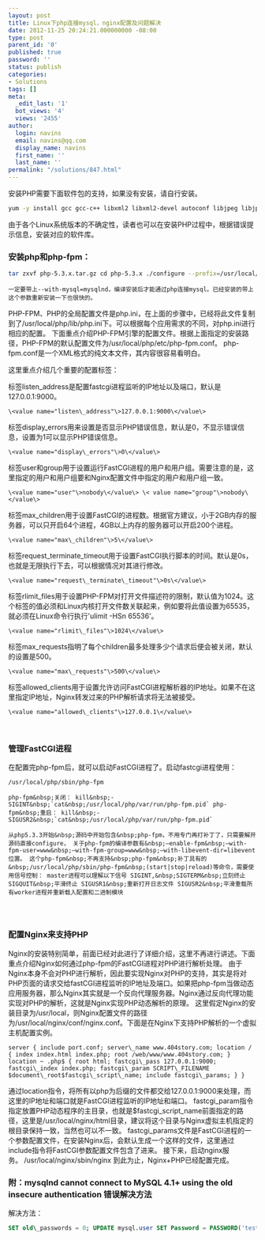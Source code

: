 ```yaml
---
layout: post
title: Linux下php连接mysql，nginx配置及问题解决
date: 2012-11-25 20:24:21.000000000 -08:00
type: post
parent_id: '0'
published: true
password: ''
status: publish
categories:
- Solutions
tags: []
meta:
  _edit_last: '1'
  bot_views: '4'
  views: '2455'
author:
  login: navins
  email: navins@qq.com
  display_name: navins
  first_name: ''
  last_name: ''
permalink: "/solutions/847.html"
---
```

安装PHP需要下面软件包的支持，如果没有安装，请自行安装。

```bash
yum -y install gcc gcc-c++ libxml2 libxml2-devel autoconf libjpeg libjpeg-devel libpng libpng-devel freetype freetype-devel zlib zlib-devel glibc glibc-devel glib2 glib2-devel
```

由于各个Linux系统版本的不确定性，读者也可以在安装PHP过程中，根据错误提示信息，安装对应的软件库。

### **安装php和php-fpm：**

```bash
tar zxvf php-5.3.x.tar.gz cd php-5.3.x ./configure --prefix=/usr/local/php --enable-fastcgi --enable-fpm --with-mysql=mysqlnd --with-mysqli=mysqlnd --with-pdo-mysql=mysqlnd make make install cp php.ini-development /usr/local/php/lib/php.ini
```

<!--more-->

```
一定要带上--with-mysql=mysqlnd，编译安装后才能通过php连接mysql。已经安装的带上这个参数重新安装一下也很快的。
```

PHP-FPM、PHP的全局配置文件是php.ini，在上面的步骤中，已经将此文件复制到了/usr/local/php/lib/php.ini下。可以根据每个应用需求的不同，对php.ini进行相应的配置。 下面重点介绍PHP-FPM引擎的配置文件。根据上面指定的安装路径，PHP-FPM的默认配置文件为/usr/local/php/etc/php-fpm.conf。 php-fpm.conf是一个XML格式的纯文本文件，其内容很容易看明白。

这里重点介绍几个重要的配置标签：

标签listen\_address是配置fastcgi进程监听的IP地址以及端口，默认是127.0.0.1:9000。

```
\<value name="listen\_address"\>127.0.0.1:9000\</value\>
```

标签display\_errors用来设置是否显示PHP错误信息，默认是0，不显示错误信息，设置为1可以显示PHP错误信息。

```
\<value name="display\_errors"\>0\</value\>
```

标签user和group用于设置运行FastCGI进程的用户和用户组。需要注意的是，这里指定的用户和用户组要和Nginx配置文件中指定的用户和用户组一致。

```
\<value name="user"\>nobody\</value\> \< value name="group"\>nobody\</value\>
```

标签max\_children用于设置FastCGI的进程数。根据官方建议，小于2GB内存的服务器，可以只开启64个进程，4GB以上内存的服务器可以开启200个进程。

```
\<value name="max\_children"\>5\</value\>
```

标签request\_terminate\_timeout用于设置FastCGI执行脚本的时间。默认是0s，也就是无限执行下去，可以根据情况对其进行修改。

```
\<value name="request\_terminate\_timeout"\>0s\</value\>
```

标签rlimit\_files用于设置PHP-FPM对打开文件描述符的限制，默认值为1024。这个标签的值必须和Linux内核打开文件数关联起来，例如要将此值设置为65535，就必须在Linux命令行执行'ulimit -HSn 65536'。

```
\<value name="rlimit\_files"\>1024\</value\>
```

标签max\_requests指明了每个children最多处理多少个请求后便会被关闭，默认的设置是500。

```
\<value name="max\_requests"\>500\</value\>
```

标签allowed\_clients用于设置允许访问FastCGI进程解析器的IP地址。如果不在这里指定IP地址，Nginx转发过来的PHP解析请求将无法被接受。

```
\<value name="allowed\_clients"\>127.0.0.1\</value\>
```

&nbsp;

### 管理FastCGI进程

在配置完php-fpm后，就可以启动FastCGI进程了。启动fastcgi进程使用：

```
/usr/local/php/sbin/php-fpm
```

```
php-fpm&nbsp;关闭： kill&nbsp;-SIGINT&nbsp;`cat&nbsp;/usr/local/php/var/run/php-fpm.pid` php-fpm&nbsp;重启： kill&nbsp;-SIGUSR2&nbsp;`cat&nbsp;/usr/local/php/var/run/php-fpm.pid`
```

```
从php5.3.3开始&nbsp;源码中开始包含&nbsp;php-fpm，不用专门再打补丁了，只需要解开源码直接configure， 关于php-fpm的编译参数有&nbsp;–enable-fpm&nbsp;–with-fpm-user=www&nbsp;–with-fpm-group=www&nbsp;–with-libevent-dir=libevent位置。 这个php-fpm&nbsp;不再支持&nbsp;php-fpm&nbsp;补丁具有的&nbsp;/usr/local/php/sbin/php-fpm&nbsp;(start|stop|reload)等命令，需要使用信号控制： master进程可以理解以下信号 SIGINT,&nbsp;SIGTERM&nbsp;立刻终止 SIGQUIT&nbsp;平滑终止 SIGUSR1&nbsp;重新打开日志文件 SIGUSR2&nbsp;平滑重载所有worker进程并重新载入配置和二进制模块
```

```

```

```

```

```

```

### 配置Nginx来支持PHP

Nginx的安装特别简单，前面已经对此进行了详细介绍，这里不再进行讲述。下面重点介绍Nginx如何通过php-fpm的FastCGI进程对PHP进行解析处理。 由于Nginx本身不会对PHP进行解析，因此要实现Nginx对PHP的支持，其实是将对PHP页面的请求交给fastCGI进程监听的IP地址及端口。如果把php-fpm当做动态应用服务器，那么Nginx其实就是一个反向代理服务器。Nginx通过反向代理功能实现对PHP的解析，这就是Nginx实现PHP动态解析的原理。 这里假定Nginx的安装目录为/usr/local，则Nginx配置文件的路径为/usr/local/nginx/conf/nginx.conf。下面是在Nginx下支持PHP解析的一个虚拟主机配置实例。

```actionscript3
server { include port.conf; server\_name www.404story.com; location / { index index.html index.php; root /web/www/www.404story.com; } location ~ .php$ { root html; fastcgi\_pass 127.0.0.1:9000; fastcgi\_index index.php; fastcgi\_param SCRIPT\_FILENAME $document\_root$fastcgi\_script\_name; include fastcgi\_params; } }
```

通过location指令，将所有以php为后缀的文件都交给127.0.0.1:9000来处理，而这里的IP地址和端口就是FastCGI进程监听的IP地址和端口。&nbsp;fastcgi\_param指令指定放置PHP动态程序的主目录，也就是$fastcgi\_script\_name前面指定的路径，这里是/usr/local/nginx/html目录，建议将这个目录与Nginx虚拟主机指定的根目录保持一致，当然也可以不一致。&nbsp;fastcgi\_params文件是FastCGI进程的一个参数配置文件，在安装Nginx后，会默认生成一个这样的文件，这里通过include指令将FastCGI参数配置文件包含了进来。 接下来，启动nginx服务。&nbsp;/usr/local/nginx/sbin/nginx&nbsp;到此为止，Nginx+PHP已经配置完成。

### 附：mysqlnd cannot connect to MySQL 4.1+ using the old insecure authentication 错误解决方法

解决方法：

```sql
SET old\_passwords = 0; UPDATE mysql.user SET Password = PASSWORD('testpass') WHERE User = 'testuser'; FLUSH PRIVILEGES;
```
